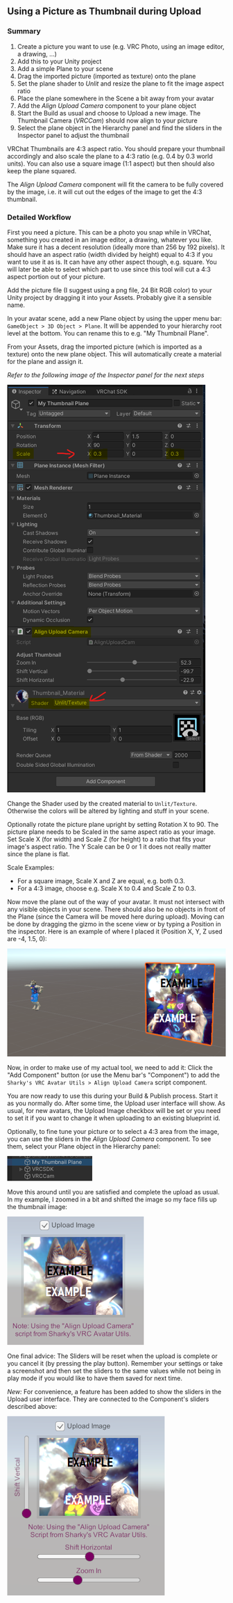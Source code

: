 ﻿## Using a Picture as Thumbnail during Upload

### Summary

 1. Create a picture you want to use (e.g. VRC Photo, using an image editor, a drawing, ...)
 2. Add this to your Unity project
 3. Add a simple Plane to your scene
 4. Drag the imported picture (imported as texture) onto the plane
 5. Set the plane shader to *Unlit* and resize the plane to fit the image aspect ratio
 6. Place the plane somewhere in the Scene a bit away from your avatar
 7. Add the *Align Upload Camera* component to your plane object
 8. Start the Build as usual and choose to Upload a new image.
    The Thumbnail Camera (*VRCCam*) should now align to your picture
 9. Select the plane object in the Hierarchy panel and find the sliders in the Inspector panel to adjust the thumbnail

VRChat Thumbnails are 4:3 aspect ratio. 
You should prepare your thumbnail accordingly and also scale the plane to a 4:3 ratio (e.g. 0.4 by 0.3 world units).
You can also use a square image (1:1 aspect) but then should also keep the plane squared.

The *Align Upload Camera* component will fit the camera to be fully covered by the image, 
i.e. it will cut out the edges of the image to get the 4:3 thumbnail.

### Detailed Workflow

First you need a picture. This can be a photo you snap while in VRChat, something you created in an image editor,
a drawing, whatever you like. Make sure it has a decent resolution (ideally more than 256 by 192 pixels).
It should have an aspect ratio (width divided by height) equal to 4:3 if you want to use it as is.
It can have any other aspect though, e.g. square. You will later be able to select which part to use since this
tool will cut a 4:3 aspect portion out of your picture.

Add the picture file (I suggest using a png file, 24 Bit RGB color) to your Unity project by dragging it into your
Assets. Probably give it a sensible name.

In your avatar scene, add a new Plane object by using the upper menu bar: `GameObject > 3D Object > Plane`.
It will be appended to your hierarchy root level at the bottom. You can rename this to e.g. "My Thumbnail Plane".

From your Assets, drag the imported picture (which is imported as a texture) onto the new plane object.
This will automatically create a material for the plane and assign it.

*Refer to the following image of the Inspector panel for the next steps*

![Inspector view of plane object](images/use_picture_as_thumbnail/inspector.png)

Change the Shader used by the created material to `Unlit/Texture`. Otherwise the colors will be altered by
lighting and stuff in your scene.

Optionally rotate the picture plane upright by setting Rotation X to 90.
The picture plane needs to be Scaled in the same aspect ratio as your image.
Set Scale X (for width) and Scale Z (for height) to a ratio that fits your image's aspect ratio.
The Y Scale can be 0 or 1 it does not really matter since the plane is flat.

Scale Examples:
- For a square image, Scale X and Z are equal, e.g. both 0.3.
- For a 4:3 image, choose e.g. Scale X to 0.4 and Scale Z to 0.3.

Now move the plane out of the way of your avatar. It must not intersect with any visible objects in your scene.
There should also be no objects in front of the Plane (since the Camera will be moved here during upload).
Moving can be done by dragging the gizmo in the scene view or by typing a Position in the inspector.
Here is an example of where I placed it (Position X, Y, Z used are -4, 1.5, 0):

![Plane placed in Scene, away from avatar](images/use_picture_as_thumbnail/place_plane.png)

Now, in order to make use of my actual tool, we need to add it:
Click the "Add Component" button (or use the Menu bar's "Component") to add the
`Sharky's VRC Avatar Utils > Align Upload Camera` script component. 

You are now ready to use this during your Build & Publish process. 
Start it as you normally do. After some time, the Upload user interface will show.
As usual, for new avatars, the Upload Image checkbox will be set or you need to set it if you want
to change it when uploading to an existing blueprint id. 

Optionally, to fine tune your picture or to select a 4:3 area from the image, you can use the sliders
in the *Align Upload Camera* component. To see them, select your Plane object in the Hierarchy panel:

![Selected plane object in Hierarchy panel](images/use_picture_as_thumbnail/select_object.png)

Move this around until you are satisfied and complete the upload as usual.
In my example, I zoomed in a bit and shifted the image so my face fills up the thumbnail image:

![Upload Thumbnail GUI shown in Game View](images/use_picture_as_thumbnail/upload_gui.png)

One final advice: The Sliders will be reset when the upload is complete or you cancel it
(by pressing the play button). Remember your settings or take a screenshot and then set the sliders
to the same values while not being in play mode if you would like to have them saved for next time.

*New:* For convenience, a feature has been added to show the sliders in the Upload user interface.
They are connected to the Component's sliders described above:

![Extended Upload GUI with added sliders](images/use_picture_as_thumbnail/upload_gui_extension.png)
